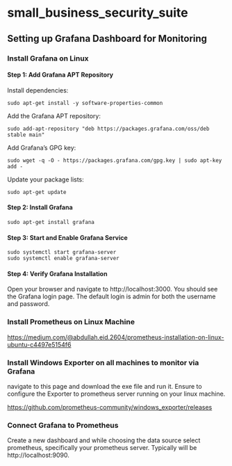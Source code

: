 # small_business_security_suite


## Setting up Grafana Dashboard for Monitoring
### Install Grafana on Linux
#### Step 1: Add Grafana APT Repository
Install dependencies:
```
sudo apt-get install -y software-properties-common
```
Add the Grafana APT repository:
```
sudo add-apt-repository "deb https://packages.grafana.com/oss/deb stable main"
```
Add Grafana’s GPG key:
```
sudo wget -q -O - https://packages.grafana.com/gpg.key | sudo apt-key add -
```
Update your package lists:
```
sudo apt-get update
```
#### Step 2: Install Grafana

```
sudo apt-get install grafana
```
#### Step 3: Start and Enable Grafana Service
```
sudo systemctl start grafana-server
sudo systemctl enable grafana-server
```
#### Step 4: Verify Grafana Installation

Open your browser and navigate to http://localhost:3000.
You should see the Grafana login page. The default login is admin for both the username and password.

### Install Prometheus on Linux Machine

https://medium.com/@abdullah.eid.2604/prometheus-installation-on-linux-ubuntu-c4497e5154f6

### Install Windows Exporter on all machines to monitor via Grafana
navigate to this page and download the exe file and run it. Ensure to configure the Exporter to prometheus server running on your linux machine. 

https://github.com/prometheus-community/windows_exporter/releases

### Connect Grafana to Prometheus
Create a new dashboard and while choosing the data source select prometheus, specifically your prometheus server. Typically will be http://localhost:9090.


